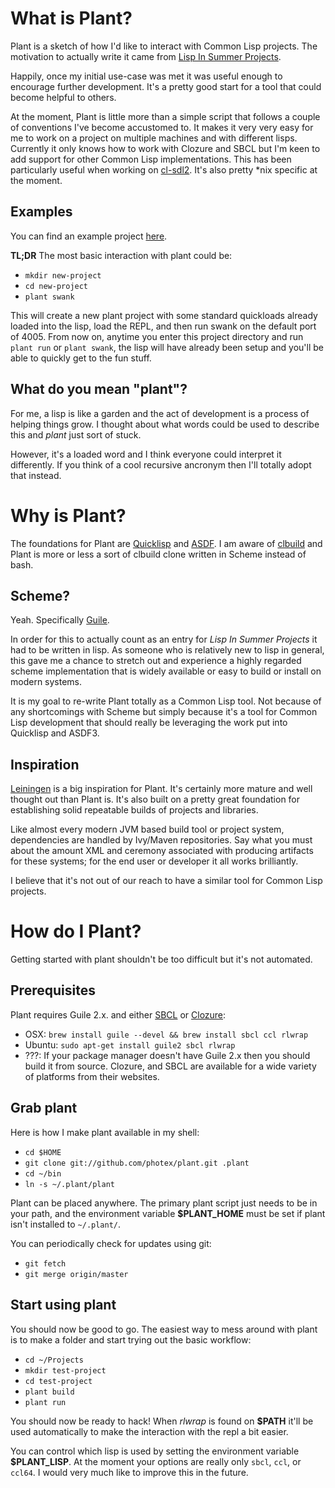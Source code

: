 What is Plant?
==============

Plant is a sketch of how I'd like to interact with Common Lisp projects. The motivation
to actually write it came from [Lisp In Summer Projects](http://lispinsummerprojects.org/).

Happily, once my initial use-case was met it was useful enough to encourage further
development. It's a pretty good start for a tool that could become helpful to others.

At the moment, Plant is little more than a simple script that follows a couple of
conventions I've become accustomed to. It makes it very very easy for me to work on
a project on multiple machines and with different lisps. Currently it only knows how
to work with Clozure and SBCL but I'm keen to add support for other Common Lisp implementations.
This has been particularly useful when working on [cl-sdl2](http://github.com/lispgames/cl-sdl2).
It's also pretty *nix specific at the moment.

Examples
--------

You can find an example project [here](http://github.com/photex/plant-example).

**TL;DR** The most basic interaction with plant could be:
- `mkdir new-project`
- `cd new-project`
- `plant swank`

This will create a new plant project with some standard quickloads already loaded into the lisp,
load the REPL, and then run swank on the default port of 4005. From now on, anytime you enter
this project directory and run `plant run` or `plant swank`, the lisp will have already been setup
and you'll be able to quickly get to the fun stuff.

What do you mean "plant"?
-------------------------

For me, a lisp is like a garden and the act of development is a process of helping things
grow. I thought about what words could be used to describe this and *plant* just sort of
stuck.

However, it's a loaded word and I think everyone could interpret it differently. If
you think of a cool recursive ancronym then I'll totally adopt that instead.


Why is Plant?
=============

The foundations for Plant are [Quicklisp](http://quicklisp.org) and [ASDF](http://common-lisp.net/project/asdf/).
I am aware of [clbuild](http://common-lisp.net/project/clbuild/) and Plant is more or
less a sort of clbuild clone written in Scheme instead of bash.

Scheme?
-------

Yeah. Specifically [Guile](http://www.gnu.org/software/guile).

In order for this to actually count as an entry for *Lisp In Summer Projects* it
had to be written in lisp. As someone who is relatively new to lisp in general, this
gave me a chance to stretch out and experience a highly regarded scheme implementation
that is widely available or easy to build or install on modern systems.

It is my goal to re-write Plant totally as a Common Lisp tool. Not because of any shortcomings
with Scheme but simply because it's a tool for Common Lisp development that should really be
leveraging the work put into Quicklisp and ASDF3.

Inspiration
------------

[Leiningen](https://github.com/technomancy/leiningen) is a big inspiration for Plant.
It's certainly more mature and well thought out than Plant is. It's also built on a
pretty great foundation for establishing solid repeatable builds of projects and
libraries.

Like almost every modern JVM based build tool or project system, dependencies are handled
by Ivy/Maven repositories. Say what you must about the amount XML and ceremony associated
with producing artifacts for these systems; for the end user or developer it all works
brilliantly.

I believe that it's not out of our reach to have a similar tool for Common Lisp projects.


How do I Plant?
================

Getting started with plant shouldn't be too difficult but it's not automated.

Prerequisites
--------------

Plant requires Guile 2.x. and either [SBCL](http://sbcl.org) or [Clozure](http://ccl.clozure.com):
- OSX: `brew install guile --devel && brew install sbcl ccl rlwrap`
- Ubuntu: `sudo apt-get install guile2 sbcl rlwrap`
- ???: If your package manager doesn't have Guile 2.x then you should build it from source.
Clozure, and SBCL are available for a wide variety of platforms from their websites.

Grab plant
-----------

Here is how I make plant available in my shell:
- `cd $HOME`
- `git clone git://github.com/photex/plant.git .plant`
- `cd ~/bin`
- `ln -s ~/.plant/plant`

Plant can be placed anywhere. The primary plant script just needs to be in your path,
and the environment variable **$PLANT_HOME** must be set if plant isn't installed to
`~/.plant/`.

You can periodically check for updates using git:
- `git fetch`
- `git merge origin/master`

Start using plant
-----------------

You should now be good to go. The easiest way to mess around with plant is to make
a folder and start trying out the basic workflow:
- `cd ~/Projects`
- `mkdir test-project`
- `cd test-project`
- `plant build`
- `plant run`

You should now be ready to hack! When *rlwrap* is found on **$PATH** it'll be used
automatically to make the interaction with the repl a bit easier.

You can control which lisp is used by setting the environment variable **$PLANT_LISP**.
At the moment your options are really only `sbcl`, `ccl`, or `ccl64`. I would very
much like to improve this in the future.


